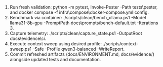 1. Run fresh validation: python -m pytest, Invoke-Pester -Path tests\pester, and docker compose -f infra\compose\docker-compose.yml config.
2. Benchmark via container: ./scripts/clean/bench_ollama.ps1 -Model llama31-8b-gpu -PromptPath docs\prompts\bench-default.txt -Iterations 3.
3. Capture telemetry: ./scripts/clean/capture_state.ps1 -OutputRoot docs\evidence\ci.
4. Execute context sweep using desired profile: ./scripts/context-sweep.ps1 -Safe -Profile qwen3-balanced -WriteReport.
5. Commit refreshed artifacts (docs/ENVIRONMENT.md, docs/evidence/) alongside updated tests and documentation.